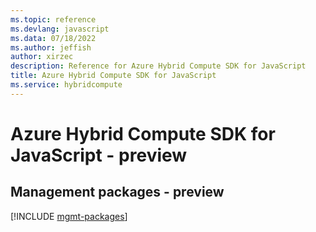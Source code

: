 ```yaml
---
ms.topic: reference
ms.devlang: javascript
ms.data: 07/18/2022
ms.author: jeffish
author: xirzec
description: Reference for Azure Hybrid Compute SDK for JavaScript
title: Azure Hybrid Compute SDK for JavaScript
ms.service: hybridcompute
---
```

# Azure Hybrid Compute SDK for JavaScript - preview

## Management packages - preview
[!INCLUDE [mgmt-packages](hybrid-compute-mgmt-index.md)]
